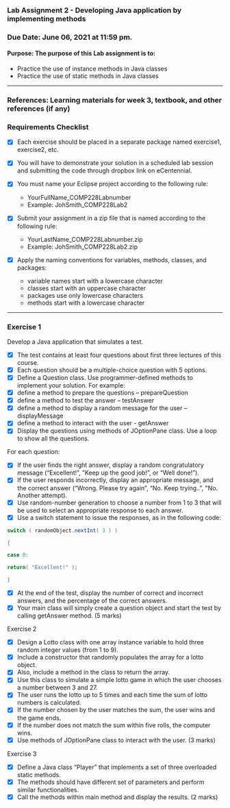 ### Lab Assignment 2 - Developing Java application by implementing methods
### Due Date: June 06, 2021 at 11:59 pm.

#### Purpose: The purpose of this Lab assignment is to:
* Practice the use of instance methods in Java classes
* Practice the use of static methods in Java classes

---

### References: Learning materials for week 3, textbook, and other references (if any)
### Requirements Checklist
- [x] Each exercise should be placed in a separate package named exercise1, exercise2, etc.

- [x] You will have to demonstrate your solution in a scheduled lab session and submitting the code through dropbox link on eCentennial.

- [x] You must name your Eclipse project according to the following rule:
  * YourFullName_COMP228Labnumber
  *  Example: JohSmith_COMP228Lab2
    
- [x] Submit your assignment in a zip file that is named according to the following rule:
    * YourLastName_COMP228Labnumber.zip
    * Example: JohSmith_COMP228Lab2.zip

- [x] Apply the naming conventions for variables, methods, classes, and packages:
    * variable names start with a lowercase character
    * classes start with an uppercase character
    * packages use only lowercase characters
    * methods start with a lowercase character

---

### Exercise 1
Develop a Java application that simulates a test. 
- [x] The test contains at least four questions about first three lectures of this course. 
- [x] Each question should be a multiple-choice question with 5 options.
- [x] Define a Question class. Use programmer-defined methods to implement your solution. For example:
- [x] define a method to prepare the questions – prepareQuestion
- [x] define a method to test the answer – testAnswer
- [x] define a method to display a random message for the user – displayMessage
- [x] define a method to interact with the user - getAnswer
- [x] Display the questions using methods of JOptionPane class. Use a loop to show all the questions.

For each question:

- [x] If the user finds the right answer, display a random congratulatory message (“Excellent!”, ”Keep up the good job!”, or “Well done!”).
- [x] If the user responds incorrectly, display an appropriate message, and the correct answer (“Wrong. Please try again”, “No. Keep trying..”, "No. Another attempt).
- [x] Use random-number generation to choose a number from 1 to 3 that will be used to select an appropriate response to each answer.
- [x] Use a switch statement to issue the responses, as in the following code:

``` java
switch ( randomObject.nextInt( 3 ) )

{

case 0:

return( "Excellent!" );

}
```

- [x] At the end of the test, display the number of correct and incorrect answers, and the percentage of the correct answers.
- [x] Your main class will simply create a question object and start the test by calling getAnswer method. (5 marks)

Exercise 2
- [x] Design a Lotto class with one array instance variable to hold three random integer values (from 1 to 9).
- [x] Include a constructor that randomly populates the array for a lotto object.
- [x] Also, include a method in the class to return the array.
- [x] Use this class to simulate a simple lotto game in which the user chooses a number between 3 and 27.
- [x] The user runs the lotto up to 5 times and each time the sum of lotto numbers is calculated.
- [x] If the number chosen by the user matches the sum, the user wins and the game ends.
- [x] If the number does not match the sum within five rolls, the computer wins.
- [x] Use methods of JOptionPane class to interact with the user. (3 marks)

Exercise 3
- [x] Define a Java class “Player” that implements a set of three overloaded static methods.
- [x] The methods should have different set of parameters and perform similar functionalities.
- [x] Call the methods within main method and display the results. (2 marks)